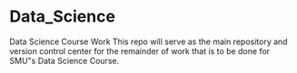 # Data_Science
Data Science Course Work
This repo will serve as the main repository and version control center for the remainder of work that is to be done for  SMU"s Data Science Course.
